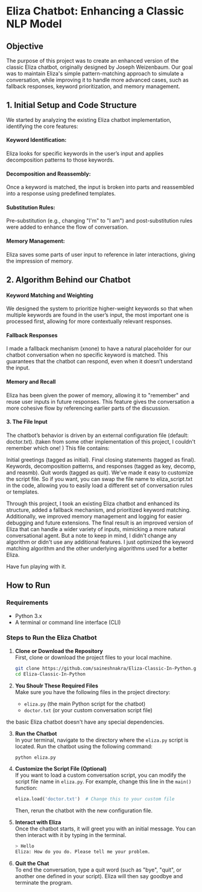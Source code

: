 # Eliza Chatbot: Enhancing a Classic NLP Model

## Objective

The purpose of this project was to create an enhanced version of the classic Eliza chatbot, originally designed by Joseph Weizenbaum. Our goal was to maintain Eliza's simple pattern-matching approach to simulate a conversation, while improving it to handle more advanced cases, such as fallback responses, keyword prioritization, and memory management.

## 1. Initial Setup and Code Structure
We started by analyzing the existing Eliza chatbot implementation, identifying the core features:

#### Keyword Identification:
Eliza looks for specific keywords in the user’s input and applies decomposition patterns to those keywords.
#### Decomposition and Reassembly: 
Once a keyword is matched, the input is broken into parts and reassembled into a response using predefined templates.
#### Substitution Rules:
Pre-substitution (e.g., changing "I'm" to "I am") and post-substitution rules were added to enhance the flow of conversation.
#### Memory Management: 
Eliza saves some parts of user input to reference in later interactions, giving the impression of memory.

## 2. Algorithm Behind our Chatbot

#### Keyword Matching and Weighting
We designed the system to prioritize higher-weight keywords so that when multiple keywords are found in the user’s input, the most important one is processed first, allowing for more contextually relevant responses.

#### Fallback Responses
I made a fallback mechanism (xnone) to have a natural placeholder for our chatbot conversation when no specific keyword is matched. This guarantees that the chatbot can respond, even when it doesn’t understand the input.

#### Memory and Recall
Eliza has been given the power of memory, allowing it to "remember" and reuse user inputs in future responses. This feature gives the conversation a more cohesive flow by referencing earlier parts of the discussion.

#### 3. The File Input
The chatbot’s behavior is driven by an external configuration file (default: doctor.txt). (taken from some other implementation of this project, I couldn't remember which one! ) This file contains:

Initial greetings (tagged as initial).
Final closing statements (tagged as final).
Keywords, decomposition patterns, and responses (tagged as key, decomp, and reasmb).
Quit words (tagged as quit).
We’ve made it easy to customize the script file. So if you want, you can swap the file name to eliza_script.txt in the code, allowing you to easily load a different set of conversation rules or templates.

Through this project, I took an existing Eliza chatbot and enhanced its structure, added a fallback mechanism, and prioritized keyword matching. Additionally, we improved memory management and logging for easier debugging and future extensions. The final result is an improved version of Eliza that can handle a wider variety of inputs, mimicking a more natural conversational agent. But a note to keep in mind, I didn't change any algorithm or didn't use any additional features. I just optimized the keyword matching algorithm and the other underlying algorithms used for a better Eliza.

Have fun playing with it.

## How to Run

### Requirements
- Python 3.x
- A terminal or command line interface (CLI)

### Steps to Run the Eliza Chatbot

1. **Clone or Download the Repository**  
   First, clone or download the project files to your local machine.

   ```bash
   git clone https://github.com/saineshnakra/Eliza-Classic-In-Python.git
   cd Eliza-Classic-In-Python
   ```

2. **You Shoulr These Required Files**  
   Make sure you have the following files in the project directory:
   - `eliza.py` (the main Python script for the chatbot)
   - `doctor.txt` (or your custom conversation script file)


  the basic Eliza chatbot doesn't have any special dependencies.

3. **Run the Chatbot**  
   In your terminal, navigate to the directory where the `eliza.py` script is located. Run the chatbot using the following command:

   ```bash
   python eliza.py
   ```

4. **Customize the Script File (Optional)**  
   If you want to load a custom conversation script, you can modify the script file name in `eliza.py`. For example, change this line in the `main()` function:

   ```python
   eliza.load('doctor.txt')  # Change this to your custom file
   ```

   Then, rerun the chatbot with the new configuration file.

5. **Interact with Eliza**  
   Once the chatbot starts, it will greet you with an initial message. You can then interact with it by typing in the terminal.

   ```bash
   > Hello
   Eliza: How do you do. Please tell me your problem.
   ```

6. **Quit the Chat**  
   To end the conversation, type a quit word (such as "bye", "quit", or another one defined in your script). Eliza will then say goodbye and terminate the program.

